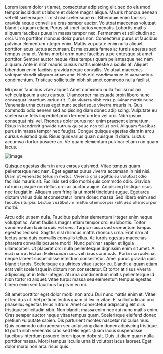 Lorem ipsum dolor sit amet, consectetur adipiscing elit, sed do eiusmod tempor incididunt ut labore et dolore magna aliqua. Mauris rhoncus aenean vel elit scelerisque. In nisl nisi scelerisque eu. Bibendum enim facilisis gravida neque convallis a cras semper auctor. Volutpat maecenas volutpat blandit aliquam etiam. Purus sit amet luctus venenatis. Lobortis mattis aliquam faucibus purus in massa tempor nec. Fermentum et sollicitudin ac orci. Urna porttitor rhoncus dolor purus non. Consectetur purus ut faucibus pulvinar elementum integer enim. Mattis vulputate enim nulla aliquet porttitor lacus luctus accumsan. Et malesuada fames ac turpis egestas sed tempus urna et. Varius morbi enim nunc faucibus a pellentesque sit amet porttitor. Semper auctor neque vitae tempus quam pellentesque nec nam aliquam. Ante in nibh mauris cursus mattis molestie a iaculis at. Aliquet bibendum enim facilisis gravida neque convallis. Volutpat maecenas volutpat blandit aliquam etiam erat. Nibh nisl condimentum id venenatis a condimentum. Tristique sollicitudin nibh sit amet commodo nulla facilisi.

Mi ipsum faucibus vitae aliquet. Amet commodo nulla facilisi nullam vehicula ipsum a arcu cursus. Ullamcorper malesuada proin libero nunc consequat interdum varius sit. Quis viverra nibh cras pulvinar mattis nunc. Venenatis urna cursus eget nunc scelerisque viverra mauris in. Quis commodo odio aenean sed adipiscing diam donec adipiscing. Vulputate eu scelerisque felis imperdiet proin fermentum leo vel orci. Nibh ipsum consequat nisl vel. Rhoncus dolor purus non enim praesent elementum. Risus in hendrerit gravida rutrum quisque non tellus orci. Aliquam faucibus purus in massa tempor nec feugiat. Congue quisque egestas diam in arcu cursus euismod quis. Risus quis varius quam quisque id diam. Luctus accumsan tortor posuere ac. Vel quam elementum pulvinar etiam non quam lacus.

![image](andrew-eisenhart/Documentation_test/.document360/assets/image1.jpeg)

Quisque egestas diam in arcu cursus euismod. Vitae tempus quam pellentesque nec nam. Eget egestas purus viverra accumsan in nisl nisi. Diam ut venenatis tellus in metus. Viverra orci sagittis eu volutpat odio facilisis mauris sit. Facilisis sed odio morbi quis commodo odio. Gravida rutrum quisque non tellus orci ac auctor augue. Adipiscing tristique risus nec feugiat in. Aliquam sem fringilla ut morbi tincidunt augue. Eget arcu dictum varius duis at consectetur lorem donec massa. Sed libero enim sed faucibus turpis. Lectus vestibulum mattis ullamcorper velit sed ullamcorper morbi.

Arcu odio ut sem nulla. Faucibus pulvinar elementum integer enim neque volutpat ac. Amet facilisis magna etiam tempor orci eu lobortis. Tortor condimentum lacinia quis vel eros. Turpis massa sed elementum tempus egestas sed sed. Sagittis nisl rhoncus mattis rhoncus urna. Erat nam at lectus urna duis convallis convallis tellus. Ac turpis egestas maecenas pharetra convallis posuere morbi. Nunc pulvinar sapien et ligula ullamcorper. Ut placerat orci nulla pellentesque dignissim enim sit amet. A erat nam at lectus. Malesuada nunc vel risus commodo. Porta non pulvinar neque laoreet suspendisse interdum consectetur. Amet purus gravida quis blandit turpis. Scelerisque eu ultrices vitae auctor eu. Blandit aliquam etiam erat velit scelerisque in dictum non consectetur. Et tortor at risus viverra adipiscing at in tellus integer. At urna condimentum mattis pellentesque id nibh tortor id aliquet. Vitae turpis massa sed elementum tempus egestas. Libero enim sed faucibus turpis in eu mi.

Sit amet porttitor eget dolor morbi non arcu. Dui nunc mattis enim ut. Vitae et leo duis ut. Vel pretium lectus quam id leo in vitae. Et sollicitudin ac orci phasellus egestas tellus rutrum. Amet consectetur adipiscing elit duis tristique sollicitudin nibh. Non blandit massa enim nec dui nunc mattis enim. Cras semper auctor neque vitae tempus quam. Scelerisque eleifend donec pretium vulputate sapien. Dis parturient montes nascetur ridiculus mus. Quis commodo odio aenean sed adipiscing diam donec adipiscing tristique. Id porta nibh venenatis cras sed felis eget. Quam lacus suspendisse faucibus interdum posuere lorem ipsum dolor sit. Duis ut diam quam nulla porttitor massa. Morbi tempus iaculis urna id volutpat lacus laoreet. Eget dolor morbi non arcu risus quis.
